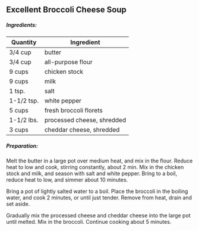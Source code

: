 

## Excellent Broccoli Cheese Soup

##### Ingredients:
Quantity        |    Ingredient
--------------- | -------------------------------------
3/4 cup         | butter
3/4 cup         | all-purpose flour
9 cups          | chicken stock
9 cups          | milk
1 tsp.          | salt
1-1/2 tsp.      | white pepper
5 cups          | fresh broccoli florets
1-1/2 lbs.      | processed cheese, shredded
3 cups          | cheddar cheese, shredded

##### Preparation:
Melt the butter in a large pot over medium heat, and mix in the flour.  Reduce
heat to low and cook, stirring constantly, about 2 min.  Mix in the chicken stock
and milk, and season with salt and white pepper.  Bring to a boil, reduce heat
to low, and simmer about 10 minutes.

Bring a pot of lightly salted water to a boil.  Place the broccoli in the
boiling water, and cook 2 minutes, or until just tender. Remove from heat, drain
and set aside.

Gradually mix the processed cheese and cheddar cheese into the large pot until
melted.  Mix in the broccoli.  Continue cooking about 5 minutes.
